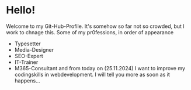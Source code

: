 # Hello!

Welcome to my Git-Hub-Profile.
It's somehow so far not so crowded, but I work to chnage this.
Some of my pr0fessions, in order of appearance
- Typesetter
- Media-Designer
- SEO-Expert
- IT-Trainer
- M365-Consultant
and from today on (25.11.2024) I want to improve my codingskills in webdevelopment.
I will tell you more as soon as it happens...
